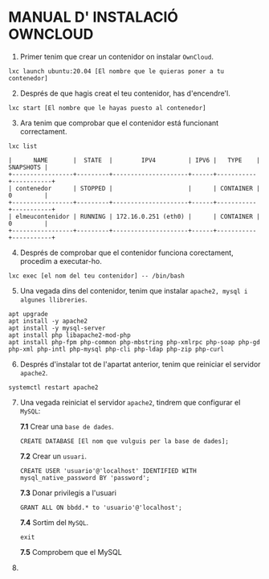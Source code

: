 # **MANUAL D' INSTALACIÓ OWNCLOUD**

1. Primer tenim que crear un contenidor on instalar `OwnCloud`.

  `lxc launch ubuntu:20.04 [El nombre que le quieras poner a tu contenedor]`

2. Després de que hagis creat el teu contenidor, has d'encendre'l.

  `lxc start [El nombre que le hayas puesto al contenedor]`

3. Ara tenim que comprobar que el contenidor está funcionant correctament.

  `lxc list`

  ```+-----------------+---------+---------------------+------+-----------+-----------+
  |      NAME       |  STATE  |        IPV4         | IPV6 |   TYPE    | SNAPSHOTS |
  +-----------------+---------+---------------------+------+-----------+-----------+
  | contenedor      | STOPPED |                     |      | CONTAINER | 0         |
  +-----------------+---------+---------------------+------+-----------+-----------+
  | elmeucontenidor | RUNNING | 172.16.0.251 (eth0) |      | CONTAINER | 0         |
  +-----------------+---------+---------------------+------+-----------+-----------+
  ```
4. Després de comprobar que el contenidor funciona corectament, procedim a executar-ho.

  `lxc exec [el nom del teu contenidor] -- /bin/bash`

5. Una vegada dins del contenidor, tenim que instalar `apache2, mysql i algunes llibreries`.

  ```apt update
  apt upgrade
  apt install -y apache2
  apt install -y mysql-server
  apt install php libapache2-mod-php
  apt install php-fpm php-common php-mbstring php-xmlrpc php-soap php-gd php-xml php-intl php-mysql php-cli php-ldap php-zip php-curl
  ```

6. Després d'instalar tot de l'apartat anterior, tenim que reiniciar el servidor `apache2`.

  `systemctl restart apache2`

7. Una vegada reiniciat el servidor `apache2`, tindrem que configurar el `MySQL`:

   **7.1** Crear una `base de dades`.

    `CREATE DATABASE [El nom que vulguis per la base de dades];`

    **7.2** Crear un `usuari`.

    `CREATE USER 'usuario'@'localhost' IDENTIFIED WITH mysql_native_password BY 'password';`

    **7.3** Donar privilegis a l'usuari

    `GRANT ALL ON bbdd.* to 'usuario'@'localhost';`

    **7.4** Sortim del `MySQL`.

    `exit`

    **7.5** Comprobem que el MySQL 


8.  
